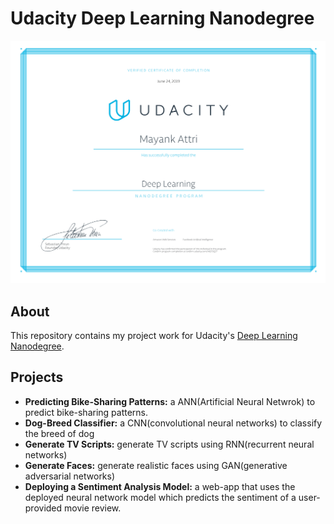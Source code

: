 # Udacity Deep Learning Nanodegree

![alt text](https://raw.githubusercontent.com/a3mayank/Udacity-Deep-Learning-Nanodegree/master/Udacity-DeepLearning-Nanodegree-Certificate.PNG)

## About

This repository contains my project work for Udacity's [Deep Learning Nanodegree](https://udacity.com/course/nd101).

## Projects

- **Predicting Bike-Sharing Patterns:** a ANN(Artificial Neural Netwrok) to predict bike-sharing patterns.
- **Dog-Breed Classifier:** a CNN(convolutional neural networks) to classify the breed of dog
- **Generate TV Scripts:** generate TV scripts using RNN(recurrent neural networks)
- **Generate Faces:** generate realistic faces using GAN(generative adversarial networks)
- **Deploying a Sentiment Analysis Model:** a web-app that uses the deployed neural network model which predicts the sentiment of a              user-provided movie review.

